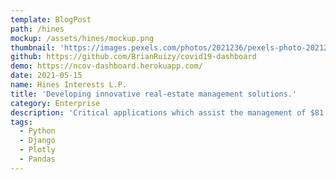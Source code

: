 ```yaml
---
template: BlogPost
path: /hines
mockup: /assets/hines/mockup.png
thumbnail: 'https://images.pexels.com/photos/2021236/pexels-photo-2021236.jpeg?auto=compress&cs=tinysrgb&dpr=2&h=750&w=1260'
github: https://github.com/BrianRuizy/covid19-dashboard
demo: https://ncov-dashboard.herokuapp.com/
date: 2021-05-15
name: Hines Interests L.P.
title: 'Developing innovative real-estate management solutions.'
category: Enterprise
description: 'Critical applications which assist the management of $81.7 Billion of assets and investments across the globe.'
tags:
  - Python
  - Django
  - Plotly
  - Pandas
---
```

